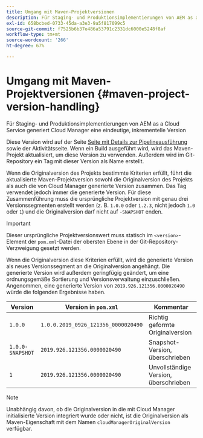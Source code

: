 ```yaml
---
title: Umgang mit Maven-Projektversionen
description: Für Staging- und Produktionsimplementierungen von AEM as a Cloud Service generiert Cloud Manager eine eindeutige, inkrementierende Version.
exl-id: 658bcbed-0733-45da-a3e3-9a5f817099c5
source-git-commit: f7525b6b37e486a53791c2331dc6000e5248f8af
workflow-type: tm+mt
source-wordcount: '266'
ht-degree: 67%

---
```



# Umgang mit Maven-Projektversionen {#maven-project-version-handling}

Für Staging- und Produktionsimplementierungen von AEM as a Cloud Service generiert Cloud Manager eine eindeutige, inkrementelle Version

Diese Version wird auf der Seite [Seite mit Details zur Pipelineausführung](/help/implementing/cloud-manager/configuring-pipelines/managing-pipelines.md#view-details) sowie der Aktivitätsseite. Wenn ein Build ausgeführt wird, wird das Maven-Projekt aktualisiert, um diese Version zu verwenden. Außerdem wird im Git-Repository ein Tag mit dieser Version als Name erstellt.

Wenn die Originalversion des Projekts bestimmte Kriterien erfüllt, führt die aktualisierte Maven-Projektversion sowohl die Originalversion des Projekts als auch die von Cloud Manager generierte Version zusammen. Das Tag verwendet jedoch immer die generierte Version. Für diese Zusammenführung muss die ursprüngliche Projektversion mit genau drei Versionssegmenten erstellt werden (z. B. `1.0.0` oder `1.2.3`, nicht jedoch `1.0` oder `1`) und die Originalversion darf nicht auf `-SNAPSHOT` enden.

>[!IMPORTANT]
>
>Dieser ursprüngliche Projektversionswert muss statisch im `<version>`-Element der `pom.xml`-Datei der obersten Ebene in der Git-Repository-Verzweigung gesetzt werden.

Wenn die Originalversion diese Kriterien erfüllt, wird die generierte Version als neues Versionssegment an die Originalversion angehängt. Die generierte Version wird außerdem geringfügig geändert, um eine ordnungsgemäße Sortierung und Versionsverwaltung einzuschließen. Angenommen, eine generierte Version von `2019.926.121356.0000020490` würde die folgenden Ergebnisse haben.

| Version | Version in `pom.xml` | Kommentar |
|---|---|---|
| `1.0.0` | `1.0.0.2019_0926_121356_0000020490` | Richtig geformte Originalversion |
| `1.0.0-SNAPSHOT` | `2019.926.121356.0000020490` | Snapshot-Version, überschrieben |
| `1` | `2019.926.121356.0000020490` | Unvollständige Version, überschrieben |

>[!NOTE]
>
>Unabhängig davon, ob die Originalversion in die mit Cloud Manager initialisierte Version integriert wurde oder nicht, ist die Originalversion als Maven-Eigenschaft mit dem Namen `cloudManagerOriginalVersion` verfügbar.
